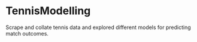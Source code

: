 # TennisModelling
Scrape and collate tennis data and explored different models for predicting match outcomes.
